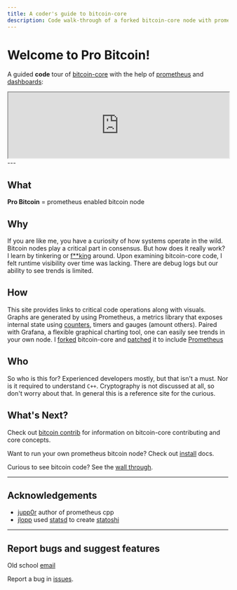 ```yaml
---
title: A coder's guide to bitcoin-core
description: Code walk-through of a forked bitcoin-core node with prometheus
---
```


# Welcome to Pro Bitcoin!
A guided **code** tour of [bitcoin-core](https://github.com/bitcoin) with the help of [prometheus](https://prometheus.io) and [dashboards](https://grafana.pro-bitcoin.io/d/qtQCmdN7z/blocks?orgId=1&refresh=5m):
<iframe src="https://grafana.pro-bitcoin.io/d-solo/qtQCmdN7z/blocks?orgId=1&theme=dark&panelId=35" width="100%" height="150"></iframe>
---

## What

**Pro Bitcoin** = <span class="red">pro</span>metheus enabled <span class="red">bitcoin</span> node

## Why
If you are like me, you have a curiosity of how systems operate in the wild. Bitcoin nodes play a critical part in consensus. But how does it really work?
I learn by tinkering or [f**king](https://www.tiktok.com/@rogerskaer/video/7147844411915783470?is_from_webapp=1&sender_device=pc&web_id=7161381407897601541) around.
Upon examining bitcoin-core code,  I felt runtime visibility over time was lacking.
There are debug logs but our ability to see trends is limited.

## How
This site provides links to critical code operations along with visuals.
Graphs are generated by using Prometheus, a metrics library that exposes internal state using [counters](https://prometheus.io/docs/concepts/metric_types/), timers and gauges (amount others). Paired with Grafana, a flexible graphical charting tool, one can easily see trends in your own node.
I [forked](https://github.com/pro-bitcoin/pro-bitcoin) bitcoin-core and [patched](https://raw.githubusercontent.com/pro-bitcoin/pro-bitcoin/prometheus/patch-v24.txt) it to include [Prometheus](https://prometheus.io)

## Who

So who is this for? Experienced developers mostly, but that isn't a must. Nor is it required to understand `C++`. Cryptography is not discussed at all, so don't worry about that.
In general this is a reference site for the curious. 

## What's Next?
Check out [bitcoin contrib](/contrib) for information on bitcoin-core contributing and core concepts.

Want to run your own prometheus bitcoin node? Check out [install](/install) docs.

Curious to see bitcoin code? See the [wall through](/walk-intro).

---
## Acknowledgements

* [jupp0r](https://github.com/jupp0r) author of prometheus cpp
* [jlopp](https://github.com/jlopp) used [statsd](https://github.com/statsd/statsd) to create [statoshi](https://statoshi.info/?orgId=1)

---

## Report bugs and suggest features

Old school [email](mailto:root@pro-bitcoin.io)

Report a bug in [issues](https://github.com/pro-bitcoin/pro-bitcoin/issues).
